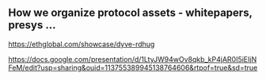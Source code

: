 ## How we organize protocol assets - whitepapers, presys ...

https://ethglobal.com/showcase/dyve-rdhug

https://docs.google.com/presentation/d/1LtyJW94wOv8qkb_kP4jAR0I5iEIjNFeM/edit?usp=sharing&ouid=113755389945138764606&rtpof=true&sd=true

